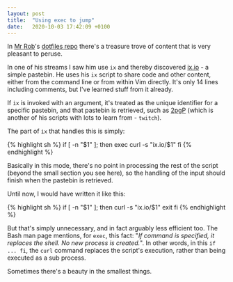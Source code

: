 ```yaml
---
layout: post
title:  "Using exec to jump"
date:   2020-10-03 17:42:09 +0100
---
```

In [Mr Rob](https://rwx.gg)'s [dotfiles repo](https://gitlab.com/rwxrob/dotfiles/) there's a treasure trove of content that is very pleasant to peruse.

In one of his streams I saw him use `ix` and thereby discovered [ix.io](http://ix.io) - a simple pastebin. He uses his `ix` script to share code and other content, either from the command line or from within Vim directly. It's only 14 lines including comments, but I've learned stuff from it already.

If `ix` is invoked with an argument, it's treated as the unique identifier for a specific pastebin, and that pastebin is retrieved, such as [2pgP](http://ix.io/2pgP) (which is another of his scripts with lots to learn from - `twitch`).

The part of `ix` that handles this is simply:

{% highlight sh %}
if [ -n "$1" ]; then
  exec curl -s "ix.io/$1"
fi
{% endhighlight %}

Basically in this mode, there's no point in processing the rest of the script (beyond the small section you see here), so the handling of the input should finish when the pastebin is retrieved.

Until now, I would have written it like this:

{% highlight sh %}
if [ -n "$1" ]; then
  curl -s "ix.io/$1"
  exit
fi
{% endhighlight %}

But that's simply unnecessary, and in fact arguably less efficient too. The Bash man page mentions, for `exec`, this fact: "_If command is specified, it replaces the shell. No new process is created._". In other words, in this `if ... fi`, the `curl` command replaces the script's execution, rather than being executed as a sub process.

Sometimes there's a beauty in the smallest things.
